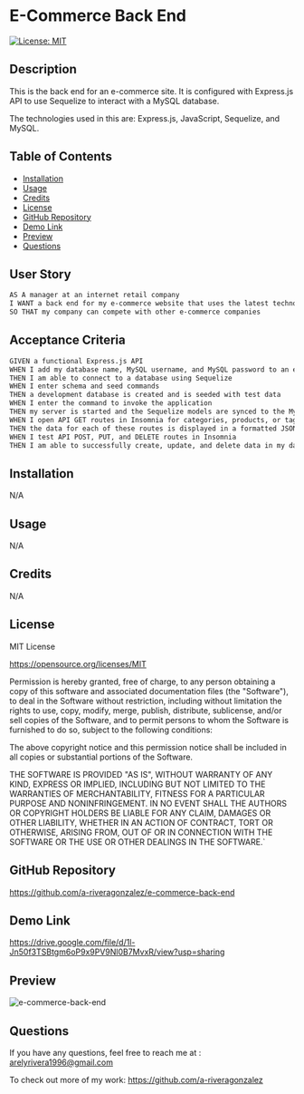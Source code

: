 # E-Commerce Back End
[![License: MIT](https://img.shields.io/badge/License-MIT-yellow.svg)](https://opensource.org/licenses/MIT)

## Description

This is the back end for an e-commerce site. It is configured with Express.js API to use Sequelize to interact with a MySQL database. 

The technologies used in this are: Express.js, JavaScript, Sequelize, and MySQL. 


## Table of Contents 
- [Installation](#installation)
- [Usage](#usage)
- [Credits](#credits)
- [License](#license)
- [GitHub Repository](#github-repository)
- [Demo Link](#demo-link)
- [Preview](#preview)
- [Questions](#questions)

## User Story

```md
AS A manager at an internet retail company
I WANT a back end for my e-commerce website that uses the latest technologies
SO THAT my company can compete with other e-commerce companies
```

## Acceptance Criteria

```md
GIVEN a functional Express.js API
WHEN I add my database name, MySQL username, and MySQL password to an environment variable file
THEN I am able to connect to a database using Sequelize
WHEN I enter schema and seed commands
THEN a development database is created and is seeded with test data
WHEN I enter the command to invoke the application
THEN my server is started and the Sequelize models are synced to the MySQL database
WHEN I open API GET routes in Insomnia for categories, products, or tags
THEN the data for each of these routes is displayed in a formatted JSON
WHEN I test API POST, PUT, and DELETE routes in Insomnia
THEN I am able to successfully create, update, and delete data in my database
```

## Installation
N/A
## Usage
N/A
## Credits
N/A
## License
MIT License 

https://opensource.org/licenses/MIT

Permission is hereby granted, free of charge, to any person obtaining a copy of this software and associated documentation files (the "Software"), to deal in the Software without restriction, including without limitation the rights to use, copy, modify, merge, publish, distribute, sublicense, and/or sell copies of the Software, and to permit persons to whom the Software is furnished to do so, subject to the following conditions:

The above copyright notice and this permission notice shall be included in all copies or substantial portions of the Software.
    
THE SOFTWARE IS PROVIDED "AS IS", WITHOUT WARRANTY OF ANY KIND, EXPRESS OR IMPLIED, INCLUDING BUT NOT LIMITED TO THE WARRANTIES OF MERCHANTABILITY, FITNESS FOR A PARTICULAR PURPOSE AND NONINFRINGEMENT. IN NO EVENT SHALL THE AUTHORS OR COPYRIGHT HOLDERS BE LIABLE FOR ANY CLAIM, DAMAGES OR OTHER LIABILITY, WHETHER IN AN ACTION OF CONTRACT, TORT OR OTHERWISE, ARISING FROM, OUT OF OR IN CONNECTION WITH THE SOFTWARE OR THE USE OR OTHER DEALINGS IN THE SOFTWARE.`

## GitHub Repository
https://github.com/a-riveragonzalez/e-commerce-back-end 
## Demo Link
https://drive.google.com/file/d/1l-Jn50f3TSBtgm6oP9x9PV9Nl0B7MvxR/view?usp=sharing

## Preview
![e-commerce-back-end](e-commerce-back-end.gif)

## Questions
If you have any questions, feel free to reach me at : 
arelyrivera1996@gmail.com

To check out more of my work: 
https://github.com/a-riveragonzalez
